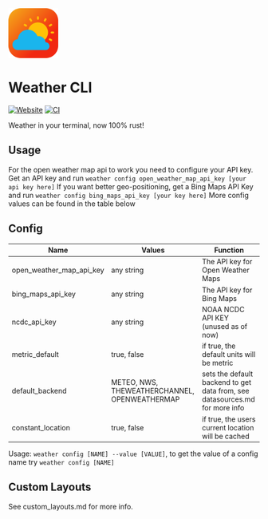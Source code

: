 <img src="./icon/icon.svg" alt="Logo" height="100" width="100">

# Weather CLI
[![Website](https://github.com/arihant2math/weathercli/actions/workflows/pages/pages-build-deployment/badge.svg)]([https://github.com/arihant2math/weathercli/actions/workflows/pages/pages-build-deployment](https://arihant2math.github.io/weathercli/index.html))
[![CI](https://github.com/arihant2math/weathercli/actions/workflows/build.yml/badge.svg)](https://github.com/arihant2math/weathercli/actions/workflows/build.yml)

Weather in your terminal, now 100% rust!
## Usage
For the open weather map api to work you need to configure your API key.
Get an API key and run `weather config open_weather_map_api_key [your api key here]`
If you want better geo-positioning, get a Bing Maps API Key and run `weather config bing_maps_api_key [your key here]`
More config values can be found in the table below
## Config
| Name                     | Values                                        | Function                                                                                                       |
|--------------------------|-----------------------------------------------|----------------------------------------------------------------------------------------------------------------|
| open_weather_map_api_key | any string                                    | The API key for Open Weather Maps                                                                              |
| bing_maps_api_key        | any string                                    | The API key for Bing Maps                                                                                      |
| ncdc_api_key             | any string                                    | NOAA NCDC API KEY (unused as of now)                                                                           |
| metric_default           | true, false                                   | if true, the default units will be metric                                                                      |
| default_backend          | METEO, NWS, THEWEATHERCHANNEL, OPENWEATHERMAP | sets the default backend to get data from, see datasources.md for more info                                    |
| constant_location        | true, false                                   | if true, the users current location will be cached                                                             |

Usage: `weather config [NAME] --value [VALUE]`, to get the value of a config name try `weather config [NAME]`
## Custom Layouts
See custom_layouts.md for more info.
